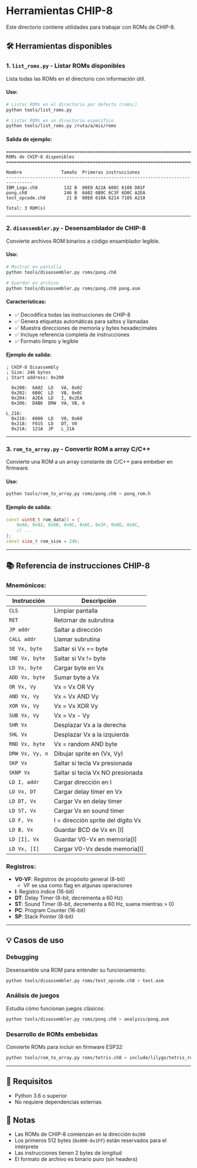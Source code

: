 # Herramientas CHIP-8

Este directorio contiene utilidades para trabajar con ROMs de CHIP-8.

## 🛠️ Herramientas disponibles

### 1. `list_roms.py` - Listar ROMs disponibles

Lista todas las ROMs en el directorio con información útil.

#### Uso:

```bash
# Listar ROMs en el directorio por defecto (roms/)
python tools/list_roms.py

# Listar ROMs en un directorio específico
python tools/list_roms.py /ruta/a/mis/roms
```

#### Salida de ejemplo:

```
================================================================================
ROMs de CHIP-8 disponibles
================================================================================

Nombre               Tamaño  Primeras instrucciones
--------------------------------------------------------------------------------
IBM_Logo.ch8          132 B  00E0 A22A 600C 6108 D01F
pong.ch8              246 B  6A02 6B0C 6C3F 6D0C A2EA
test_opcode.ch8        21 B  00E0 610A 6214 7105 A210

Total: 3 ROM(s)
```

---

### 2. `disassembler.py` - Desensamblador de CHIP-8

Convierte archivos ROM binarios a código ensamblador legible.

#### Uso:

```bash
# Mostrar en pantalla
python tools/disassembler.py roms/pong.ch8

# Guardar en archivo
python tools/disassembler.py roms/pong.ch8 pong.asm
```

#### Características:

- ✅ Decodifica todas las instrucciones de CHIP-8
- ✅ Genera etiquetas automáticas para saltos y llamadas
- ✅ Muestra direcciones de memoria y bytes hexadecimales
- ✅ Incluye referencia completa de instrucciones
- ✅ Formato limpio y legible

#### Ejemplo de salida:

```assembly
; CHIP-8 Disassembly
; Size: 246 bytes
; Start address: 0x200

  0x200:  6A02  LD   VA, 0x02
  0x202:  6B0C  LD   VB, 0x0C
  0x204:  A2EA  LD   I, 0x2EA
  0x206:  DAB6  DRW  VA, VB, 6

L_216:
  0x216:  6060  LD   V0, 0x60
  0x218:  F015  LD   DT, V0
  0x21A:  121A  JP   L_21A
```

---

### 3. `rom_to_array.py` - Convertir ROM a array C/C++

Convierte una ROM a un array constante de C/C++ para embeber en firmware.

#### Uso:

```bash
python tools/rom_to_array.py roms/pong.ch8 > pong_rom.h
```

#### Ejemplo de salida:

```cpp
const uint8_t rom_data[] = {
    0x6A, 0x02, 0x6B, 0x0C, 0x6C, 0x3F, 0x6D, 0x0C,
    // ...
};
const size_t rom_size = 246;
```

---

## 📚 Referencia de instrucciones CHIP-8

### Mnemónicos:

| Instrucción | Descripción |
|-------------|-------------|
| `CLS` | Limpiar pantalla |
| `RET` | Retornar de subrutina |
| `JP addr` | Saltar a dirección |
| `CALL addr` | Llamar subrutina |
| `SE Vx, byte` | Saltar si Vx == byte |
| `SNE Vx, byte` | Saltar si Vx != byte |
| `LD Vx, byte` | Cargar byte en Vx |
| `ADD Vx, byte` | Sumar byte a Vx |
| `OR Vx, Vy` | Vx = Vx OR Vy |
| `AND Vx, Vy` | Vx = Vx AND Vy |
| `XOR Vx, Vy` | Vx = Vx XOR Vy |
| `SUB Vx, Vy` | Vx = Vx - Vy |
| `SHR Vx` | Desplazar Vx a la derecha |
| `SHL Vx` | Desplazar Vx a la izquierda |
| `RND Vx, byte` | Vx = random AND byte |
| `DRW Vx, Vy, n` | Dibujar sprite en (Vx, Vy) |
| `SKP Vx` | Saltar si tecla Vx presionada |
| `SKNP Vx` | Saltar si tecla Vx NO presionada |
| `LD I, addr` | Cargar dirección en I |
| `LD Vx, DT` | Cargar delay timer en Vx |
| `LD DT, Vx` | Cargar Vx en delay timer |
| `LD ST, Vx` | Cargar Vx en sound timer |
| `LD F, Vx` | I = dirección sprite del dígito Vx |
| `LD B, Vx` | Guardar BCD de Vx en [I] |
| `LD [I], Vx` | Guardar V0-Vx en memoria[I] |
| `LD Vx, [I]` | Cargar V0-Vx desde memoria[I] |

### Registros:

- **V0-VF**: Registros de propósito general (8-bit)
  - VF se usa como flag en algunas operaciones
- **I**: Registro índice (16-bit)
- **DT**: Delay Timer (8-bit, decrementa a 60 Hz)
- **ST**: Sound Timer (8-bit, decrementa a 60 Hz, suena mientras > 0)
- **PC**: Program Counter (16-bit)
- **SP**: Stack Pointer (8-bit)

---

## 💡 Casos de uso

### Debugging
Desensamble una ROM para entender su funcionamiento:
```bash
python tools/disassembler.py roms/test_opcode.ch8 > test.asm
```

### Análisis de juegos
Estudia cómo funcionan juegos clásicos:
```bash
python tools/disassembler.py roms/pong.ch8 > analysis/pong.asm
```

### Desarrollo de ROMs embebidas
Convierte ROMs para incluir en firmware ESP32:
```bash
python tools/rom_to_array.py roms/tetris.ch8 > include/lilygo/tetris_rom.h
```

---

## 🔧 Requisitos

- Python 3.6 o superior
- No requiere dependencias externas

## 📝 Notas

- Las ROMs de CHIP-8 comienzan en la dirección `0x200`
- Los primeros 512 bytes (`0x000-0x1FF`) están reservados para el intérprete
- Las instrucciones tienen 2 bytes de longitud
- El formato de archivo es binario puro (sin headers)

